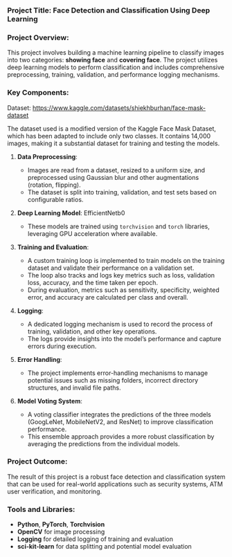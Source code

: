### Project Title: **Face Detection and Classification Using Deep Learning**


### Project Overview:
This project involves building a machine learning pipeline to classify images into two categories: **showing face** and **covering face**. The project utilizes deep learning models to perform classification and includes comprehensive preprocessing, training, validation, and performance logging mechanisms.

### Key Components:

Dataset:
https://www.kaggle.com/datasets/shiekhburhan/face-mask-dataset

The dataset used is a modified version of the Kaggle Face Mask Dataset, which has been adapted to include only two classes. It contains 14,000 images, making it a substantial dataset for training and testing the models.

1. **Data Preprocessing**:
   - Images are read from a dataset, resized to a uniform size, and preprocessed using Gaussian blur and other augmentations (rotation, flipping).
   - The dataset is split into training, validation, and test sets based on configurable ratios.

2. **Deep Learning Model**: EfficientNetb0 
   - These models are trained using `torchvision` and `torch` libraries, leveraging GPU acceleration where available.

3. **Training and Evaluation**:
   - A custom training loop is implemented to train models on the training dataset and validate their performance on a validation set.
   - The loop also tracks and logs key metrics such as loss, validation loss, accuracy, and the time taken per epoch.
   - During evaluation, metrics such as sensitivity, specificity, weighted error, and accuracy are calculated per class and overall.

4. **Logging**:
   - A dedicated logging mechanism is used to record the process of training, validation, and other key operations. 
   - The logs provide insights into the model’s performance and capture errors during execution.

5. **Error Handling**:
   - The project implements error-handling mechanisms to manage potential issues such as missing folders, incorrect directory structures, and invalid file paths.

6. **Model Voting System**:
   - A voting classifier integrates the predictions of the three models (GoogLeNet, MobileNetV2, and ResNet) to improve classification performance.
   - This ensemble approach provides a more robust classification by averaging the predictions from the individual models.

### Project Outcome:
The result of this project is a robust face detection and classification system that can be used for real-world applications such as security systems, ATM user verification, and monitoring.

### Tools and Libraries:

- **Python**, **PyTorch**, **Torchvision**
- **OpenCV** for image processing
- **Logging** for detailed logging of training and evaluation
- **sci-kit-learn** for data splitting and potential model evaluation
